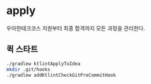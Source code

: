 # apply

우아한테크코스 지원부터 최종 합격까지 모든 과정을 관리한다.

## 퀵 스타트

```sh
./gradlew ktlintApplyToIdea
mkdir .git/hooks
./gradlew addKtlintCheckGitPreCommitHook
```

